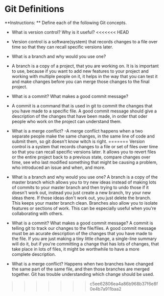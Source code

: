 # Git Definitions

**Instructions: ** Define each of the following Git concepts.

* What is version control?  Why is it useful?
<<<<<<< HEAD
- Version control  is a software(system)  that records changes to a file over time so that they can recall specific versions later.

* What is a branch and why would you use one?
- A branch is a copy of a project, that you are working on. It is is important to use, because if you want to add new features to your project and working  with multiple people on it, it helps in the way that you can test it and make changes before you can merge those changes to the  final project.

* What is a commit? What makes a good commit message?
- A commit is a command that is used in git to commit the changes that you have made to a specific file. A good commit message should give a description of the changes that have been made, in order that oder people who work on the project can understand them.

* What is a merge conflict?
-A merge conflict happens when a two separate people make the same changes, in the same line of code and submit them, so git doesn't know witch is right.
=======
Version control is a system that records changes to a file or set of files over time so that you can recall specific versions later.
It allows you to revert files or the entire project back to a previous state, compare changes over time, see who last modified something that might be causing a problem, who introduced an issue and when, and more.

* What is a branch and why would you use one?
A branch is a copy of the master branch which allows you to try new ideas instead of making lots of commits to your master branch and then trying to undo those if it doesn't work out, instead you just create a new branch, try your new ideas there. If those ideas don't work out, you just delete the branch. This keeps your master branch clean. Branches also allow you to isolate features or sections of work. This can be especially useful when you're collaborating with others.

* What is a commit? What makes a good commit message?
A commit is telling git to track our changes to the file/files.
A good commit message must be an acurate description of the 
changes that you have made to the file. If you are just making a tiny little change, a single-line summary will do it, but if you're committing a change that has lots of changes, that take place in lots of files, it might be worthwhile to have a more complete description.

* What is a merge conflict?
Happens when two branches have changed the same part of the same file, and then those branches are merged together. Git has trouble understanding which change should be used.
>>>>>>> c5ee62806ea4a86b968b37f6e8f0e4b7a911baa2
